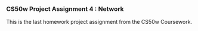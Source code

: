 ### CS50w Project Assignment 4 : Network
This is the last homework project assignment from the CS50w Coursework.

